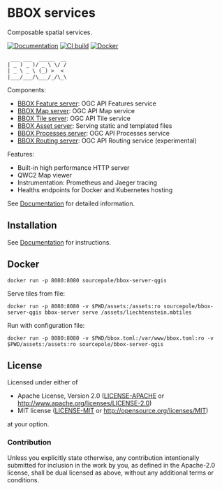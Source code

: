 # BBOX services

Composable spatial services.

[![Documentation](https://img.shields.io/badge/docs-Book-informational)](https://www.bbox.earth/)
[![CI build](https://github.com/bbox-services/bbox/workflows/CI/badge.svg)](https://github.com/bbox-services/bbox/actions)
[![Docker](https://img.shields.io/docker/v/sourcepole/bbox-server-qgis?label=Docker%20image&sort=semver)](https://hub.docker.com/r/sourcepole/bbox-server-qgis)

```
 ___ ___  _____  __
| _ ) _ )/ _ \ \/ /
| _ \ _ \ (_) >  < 
|___/___/\___/_/\_\
```

Components:
* [BBOX Feature server](bbox-feature-server): OGC API Features service
* [BBOX Map server](bbox-map-server): OGC API Map service
* [BBOX Tile server](bbox-tile-server): OGC API Tile service
* [BBOX Asset server](bbox-asset-server): Serving static and templated files
* [BBOX Processes server](bbox-processes-server): OGC API Processes service
* [BBOX Routing server](bbox-routing-server): OGC API Routing service (experimental)

Features:
* Built-in high performance HTTP server
* QWC2 Map viewer
* Instrumentation: Prometheus and Jaeger tracing
* Healths endpoints for Docker and Kubernetes hosting


See [Documentation](https://www.bbox.earth/) for detailed information.

## Installation

See [Documentation](https://www.bbox.earth/installation.html) for instructions.

## Docker

    docker run -p 8080:8080 sourcepole/bbox-server-qgis

Serve tiles from file:

    docker run -p 8080:8080 -v $PWD/assets:/assets:ro sourcepole/bbox-server-qgis bbox-server serve /assets/liechtenstein.mbtiles

Run with configuration file:

    docker run -p 8080:8080 -v $PWD/bbox.toml:/var/www/bbox.toml:ro -v $PWD/assets:/assets:ro sourcepole/bbox-server-qgis

## License

Licensed under either of

 * Apache License, Version 2.0 ([LICENSE-APACHE](LICENSE-APACHE) or http://www.apache.org/licenses/LICENSE-2.0)
 * MIT license ([LICENSE-MIT](LICENSE-MIT) or http://opensource.org/licenses/MIT)

at your option.

### Contribution

Unless you explicitly state otherwise, any contribution intentionally submitted
for inclusion in the work by you, as defined in the Apache-2.0 license, shall be dual licensed as above, without any additional terms or conditions.
